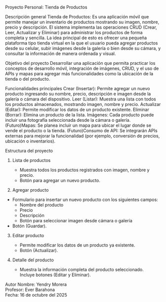  Proyecto Personal: Tienda de Productos

Descripción general
Tienda de Productos: Es una aplicación móvil que permite manejar un inventario de productos mostrando su imagen, nombre, precio y descripción.
El sistema implementa las operaciones CRUD (Crear, Leer, Actualizar y Eliminar) para administrar los productos de forma completa y sencilla.
La idea principal de esto es ofrecer una pequeña plataforma tipo tienda virtual en la que el usuario pueda agregar productos desde su celular, subir imágenes desde la galería o bien desde su cámara, y consultar la información de manera ordenada y visual.

Objetivo del proyecto
Desarrollar una aplicación que permita practicar los conceptos de desarrollo móvil, integración de imágenes, CRUD, y el uso de APIs y mapas para agregar más funcionalidades como la ubicación de la tienda o del producto.

Funcionalidades principales
Crear (Insertar): Permite agregar un nuevo producto ingresando su nombre, precio, descripción e imagen desde la galería o cámara del dispositivo. 
Leer (Listar): Muestra una lista con todos los productos almacenados, mostrando imagen, nombre y precio. 
Actualizar (Editar): Permite modificar los datos de un producto existente. 
Eliminar (Borrar): Elimina un producto de la lista. 
Imágenes: Cada producto puede incluir una fotografía seleccionada desde la cámara o galería. 
(Futuro)Mapas: Se planea incluir un mapa para ubicar el lugar donde se vende el producto o la tienda. 
(Futuro)Consumo de API: Se integrarán APIs externas para mejorar la funcionalidad (por ejemplo, conversión de precios, ubicación o inventarios). 


Estructura del proyecto
1. Lista de productos
   - Muestra todos los productos registrados con imagen, nombre y precio.  
   - Botón para agregar un nuevo producto.

2.  Agregar producto
   - Formulario para insertar un nuevo producto con los siguientes campos:  
     - Nombre del producto  
     - Precio  
     - Descripción  
     - Botón para seleccionar imagen desde cámara o galería  
   - Botón (Guardar).

3. Editar producto
   - Permite modificar los datos de un producto ya existente.  
   - Botón (Actualizar).

4. Detalle del producto
   - Muestra la información completa del producto seleccionado.  
   Incluye botones (Editar y Eliminar).



Autor
Nombre: Yendry Morera  
Profesor: Ever Barahona  
Fecha: 16 de octubre del 2025  
